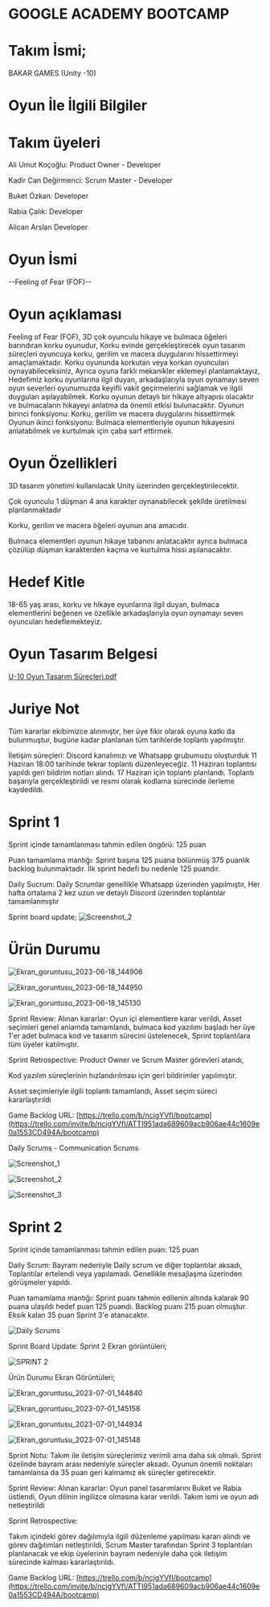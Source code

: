 # GOOGLE ACADEMY BOOTCAMP

# Takım İsmi;

BAKAR GAMES (Unity -10)

# Oyun İle İlgili Bilgiler

# Takım üyeleri

Ali Umut Koçoğlu: Product Owner - Developer

Kadir Can Değirmenci: Scrum Master - Developer

Buket Özkan: Developer

Rabia Çalık: Developer

Alican Arslan Developer

# Oyun İsmi

--Feeling of Fear (FOF)--

# Oyun açıklaması
Feeling of Fear (FOF), 3D çok oyunculu hikaye ve bulmaca öğeleri barındıran korku oyunudur, Korku evinde gerçekleştirecek oyun tasarım süreçleri oyuncuya korku, gerilim ve macera duygularını hissettirmeyi amaçlamaktadır. Korku oyununda korkutan veya korkan oyuncuları oynayabileceksiniz, Ayrıca oyuna farklı mekanikler eklemeyi planlamaktayız, Hedefimiz korku oyunlarına ilgil duyan, arkadaşlarıyla oyun oynamayı seven oyun severleri oyunumuzda keyifli vakit geçirmelerini sağlamak ve ilgili duyguları aşılayabilmek. Korku oyunun detaylı bir hikaye altyapısı olacaktır ve bulmacaların hikayeyi anlatma da önemli etkisi bulunacaktır.
Oyunun birinci fonksiyonu: Korku, gerilim ve macera duygularını hissettirmek
Oyunun ikinci fonksiyonu: Bulmaca elementleriyle oyunun hikayesini anlatabilmek ve kurtulmak için çaba sarf ettirmek.

# Oyun Özellikleri

3D tasarım yönetimi kullanılacak Unity üzerinden gerçekleştirilecektir.

Çok oyunculu 1 düşman 4 ana karakter oynanabilecek şekilde üretilmesi planlanmaktadır

Korku, gerilim ve macera öğeleri oyunun ana amacıdır.

Bulmaca elementleri oyunun hikaye tabanını anlatacaktır ayrıca bulmaca çözülüp düşman karakterden kaçma ve kurtulma hissi aşılanacaktır.

#  Hedef Kitle
18-65 yaş arası, korku ve hikaye oyunlarına ilgil duyan, bulmaca elementlerini beğenen ve özellikle arkadaşlarıyla oyun oynamayı seven oyuncuları hedeflemekteyiz.

# Oyun Tasarım Belgesi


[U-10 Oyun Tasarım Süreçleri.pdf](https://github.com/thepublicman/U-10/files/11780858/U-10.Oyun.Tasarim.Surecleri.pdf)




# Juriye Not
Tüm kararlar ekibimizce alınmıştır, her üye fikir olarak oyuna katkı da bulunmuştur, bugüne kadar planlanan tüm tarihlerde toplantı yapılmıştır.

İletişim süreçleri: Discord kanalımızı ve Whatsapp grubumuzu oluşturduk 11 Haziran 18:00 tarihinde tekrar toplantı düzenleyeceğiz. 11 Haziran toplantısı yapıldı geri bildirim notları alındı. 17 Haziran için toplantı planlandı. Toplantı başarıyla gerçekleştirildi ve resmi olarak kodlama sürecinde ilerleme kaydedildi.

# Sprint 1
Sprint içinde tamamlanması tahmin edilen öngörü: 125 puan

Puan tamamlama mantığı: Sprint başına 125 puana bölünmüş 375 puanlık backlog bulunmaktadır. İlk sprint hedefi bu nedenle 125 puandır.

Daily Sucrum: Daily Scrumlar genellikle Whatsapp üzerinden yapılmıştır, Her hafta ortalama 2 kez uzun ve detaylı Discord üzerinden toplantılar tamamlanmıştır

Sprint board update;
![Screenshot_2](https://github.com/thepublicman/U-10/assets/130177562/a561db0a-9daf-484b-b25d-1236db83f9af)

# Ürün Durumu

![Ekran_goruntusu_2023-06-18_144906](https://github.com/thepublicman/U-10/assets/130177562/e3191ad9-d135-4b3e-ae55-c5d4ba7bace6)


![Ekran_goruntusu_2023-06-18_144950](https://github.com/thepublicman/U-10/assets/130177562/b9dda9a2-8716-414a-9156-7fb12b5695d3)


![Ekran_goruntusu_2023-06-18_145130](https://github.com/thepublicman/U-10/assets/130177562/67a41205-09b1-4e5a-9454-5a6d217a51de)


Sprint Review: Alınan kararlar: Oyun içi elementlere karar verildi, Asset seçimleri genel anlamda tamamlandı, bulmaca kod yazılımı başladı her üye 1'er adet bulmaca kod ve tasarım sürecini üstelenecek, Sprint toplantılara tüm üyeler katılmıştır.

Sprint Retrospective: 
Product Owner ve Scrum Master görevleri atandı, 

Kod yazılım süreçlerinin hızlandırılması için geri bildirimler yapılmıştır. 

Asset seçimleriyle ilgili toplantı tamamlandı, Asset seçim süreci kararlaştırıldı

Game Backlog URL: [https://trello.com/b/ncjgYVfI/bootcamp](https://trello.com/invite/b/ncjgYVfI/ATTI951ada689609acb906ae44c1609e0a1553CD494A/bootcamp)

Daily Scrums - Communication Scrums

![Screenshot_1](https://github.com/thepublicman/U-10/assets/130177562/bb407e3b-935b-4179-8397-090107d00503)

![Screenshot_2](https://github.com/thepublicman/U-10/assets/130177562/228850e0-1119-45ed-811f-7c025c3a6632)

![Screenshot_3](https://github.com/thepublicman/U-10/assets/130177562/dbb9b335-04d7-4de1-95ba-6df6d62d10cd)


# Sprint 2

Sprint içinde tamamlanması tahmin edilen puan: 125 puan

Daily Scrum: Bayram nedeniyle Daily scrum ve diğer toplantılar aksadı, Toplantılar ertelendi veya yapılamadı. Genellikle mesajlaşma üzerinden görüşmeler yapıldı.

Puan tamamlama mantığı: Sprint puanı tahmin edilenin altında kalarak 90 puana ulaşıldı hedef puan 125 puandı. Backlog puanı 215 puan olmuştur. Eksik kalan 35 puan Sprint 3'e atanacaktır.

![Daily Scrums](https://github.com/thepublicman/U-10/assets/130177562/f87125e1-2b4b-4c96-8ffe-6b20f3edcbb7)

Sprint Board Update: Sprint 2 Ekran görüntüleri;

![SPRINT 2](https://github.com/thepublicman/U-10/assets/130177562/b449e1e4-b44d-4baf-bbd6-9b87bd2cf535)

Ürün Durumu Ekran Görüntüleri;

![Ekran_goruntusu_2023-07-01_144840](https://github.com/thepublicman/U-10/assets/130177562/5ebcc2c7-8bc2-4dd6-a4be-5bd6e5a92941)


![Ekran_goruntusu_2023-07-01_145158](https://github.com/thepublicman/U-10/assets/130177562/50619391-b575-4c28-8178-6bb4d2886c4d)

![Ekran_goruntusu_2023-07-01_144934](https://github.com/thepublicman/U-10/assets/130177562/aa71e8ae-b314-4f88-8ec4-819eed10208f)

![Ekran_goruntusu_2023-07-01_145148](https://github.com/thepublicman/U-10/assets/130177562/8f830845-bdf6-48d1-bc60-4d2c04d46251)

Sprint Notu: Takım ile iletişim süreçlerimiz verimli ama daha sık olmalı. Sprint özelinde bayram arası nedeniyle süreçler aksadı. Oyunun önemli noktaları tamamlansa da 35 puan geri kalmamız ek süreçler getirecektir.

Sprint Review: Alınan kararlar: Oyun panel tasarımlarını Buket ve Rabia üstlendi, Oyun dilinin ingilizce olmasına karar verildi. Takım ismi ve oyun adı netleştirildi

Sprint Retrospective:

Takım içindeki görev dağılımıyla ilgili düzenleme yapılması kararı alındı ve görev dağılımları netleştirildi,
Scrum Master tarafından Sprint 3 toplantıları planlanacak ve ekip üyelerinin bayram nedeniyle daha çok iletişim sürecinde kalması kararlaştırıldı.

Game Backlog URL: [https://trello.com/b/ncjgYVfI/bootcamp](https://trello.com/invite/b/ncjgYVfI/ATTI951ada689609acb906ae44c1609e0a1553CD494A/bootcamp)







